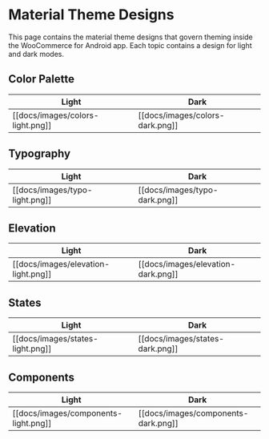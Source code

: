 # Material Theme Designs
This page contains the material theme designs that govern theming inside the WooCommerce for Android app. Each topic contains a design for light and dark modes.

<a name="design-colors">

## Color Palette

| Light | Dark  |
| -- | -- |
| [[docs/images/colors-light.png]] | [[docs/images/colors-dark.png]] |

<a name="design-typography">

## Typography

| Light | Dark  |
| -- | -- |
| [[docs/images/typo-light.png]] | [[docs/images/typo-dark.png]] |

<a name="design-elevation">

## Elevation

| Light | Dark  |
| -- | -- |
| [[docs/images/elevation-light.png]] | [[docs/images/elevation-dark.png]] |

<a name="design-states">

## States

| Light | Dark  |
| -- | -- |
| [[docs/images/states-light.png]] | [[docs/images/states-dark.png]] |

<a name="design-components">

## Components

| Light | Dark  |
| -- | -- |
| [[docs/images/components-light.png]] | [[docs/images/components-dark.png]] |
